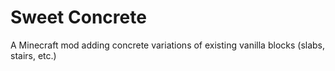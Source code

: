 # Sweet Concrete

A Minecraft mod adding concrete variations of existing vanilla blocks (slabs, stairs, etc.)
